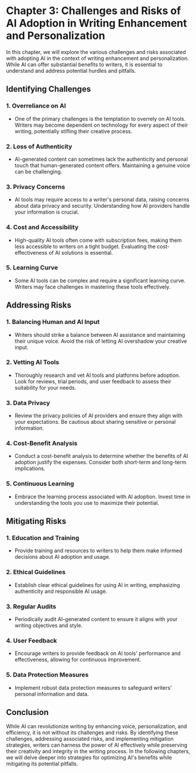 Chapter 3: Challenges and Risks of AI Adoption in Writing Enhancement and Personalization
=========================================================================================

In this chapter, we will explore the various challenges and risks associated with adopting AI in the context of writing enhancement and personalization. While AI can offer substantial benefits to writers, it is essential to understand and address potential hurdles and pitfalls.

Identifying Challenges
----------------------

### 1. **Overreliance on AI**

* One of the primary challenges is the temptation to overrely on AI tools. Writers may become dependent on technology for every aspect of their writing, potentially stifling their creative process.

### 2. **Loss of Authenticity**

* AI-generated content can sometimes lack the authenticity and personal touch that human-generated content offers. Maintaining a genuine voice can be challenging.

### 3. **Privacy Concerns**

* AI tools may require access to a writer's personal data, raising concerns about data privacy and security. Understanding how AI providers handle your information is crucial.

### 4. **Cost and Accessibility**

* High-quality AI tools often come with subscription fees, making them less accessible to writers on a tight budget. Evaluating the cost-effectiveness of AI solutions is essential.

### 5. **Learning Curve**

* Some AI tools can be complex and require a significant learning curve. Writers may face challenges in mastering these tools effectively.

Addressing Risks
----------------

### 1. **Balancing Human and AI Input**

* Writers should strike a balance between AI assistance and maintaining their unique voice. Avoid the risk of letting AI overshadow your creative input.

### 2. **Vetting AI Tools**

* Thoroughly research and vet AI tools and platforms before adoption. Look for reviews, trial periods, and user feedback to assess their suitability for your needs.

### 3. **Data Privacy**

* Review the privacy policies of AI providers and ensure they align with your expectations. Be cautious about sharing sensitive or personal information.

### 4. **Cost-Benefit Analysis**

* Conduct a cost-benefit analysis to determine whether the benefits of AI adoption justify the expenses. Consider both short-term and long-term implications.

### 5. **Continuous Learning**

* Embrace the learning process associated with AI adoption. Invest time in understanding the tools you use to maximize their potential.

Mitigating Risks
----------------

### 1. **Education and Training**

* Provide training and resources to writers to help them make informed decisions about AI adoption and usage.

### 2. **Ethical Guidelines**

* Establish clear ethical guidelines for using AI in writing, emphasizing authenticity and responsible AI usage.

### 3. **Regular Audits**

* Periodically audit AI-generated content to ensure it aligns with your writing objectives and style.

### 4. **User Feedback**

* Encourage writers to provide feedback on AI tools' performance and effectiveness, allowing for continuous improvement.

### 5. **Data Protection Measures**

* Implement robust data protection measures to safeguard writers' personal information and data.

Conclusion
----------

While AI can revolutionize writing by enhancing voice, personalization, and efficiency, it is not without its challenges and risks. By identifying these challenges, addressing associated risks, and implementing mitigation strategies, writers can harness the power of AI effectively while preserving their creativity and integrity in the writing process. In the following chapters, we will delve deeper into strategies for optimizing AI's benefits while mitigating its potential pitfalls.
